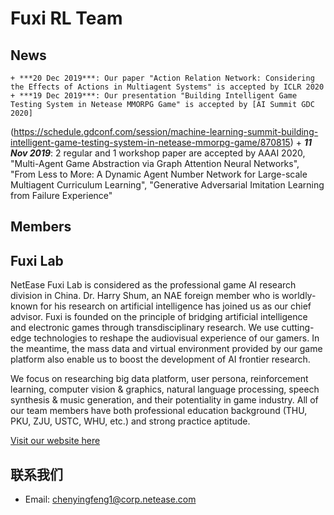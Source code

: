 # Fuxi RL Team
## News
	+ ***20 Dec 2019***: Our paper "Action Relation Network: Considering the Effects of Actions in Multiagent Systems" is accepted by ICLR 2020
	+ ***19 Dec 2019***: Our presentation "Building Intelligent Game Testing System in Netease MMORPG Game" is accepted by [AI Summit GDC 2020]
(https://schedule.gdconf.com/session/machine-learning-summit-building-intelligent-game-testing-system-in-netease-mmorpg-game/870815) 
	+ ***11 Nov 2019***: 2  regular and 1 workshop paper are accepted by AAAI 2020, "Multi-Agent Game Abstraction via Graph Attention Neural Networks", "From Less to More: A Dynamic Agent Number Network for Large-scale Multiagent Curriculum Learning", "Generative Adversarial Imitation Learning from Failure Experience"

## Members


## Fuxi Lab

NetEase Fuxi Lab is considered as the professional game AI research division in China. Dr. Harry Shum, an NAE foreign member who is worldly-known for his research on artificial intelligence has joined us as our chief advisor. Fuxi is founded on the principle of bridging artificial intelligence and electronic games through transdisciplinary research. We use cutting-edge technologies to reshape the audiovisual experience of our gamers. In the meantime, the mass data and virtual environment provided by our game platform also enable us to boost the development of AI frontier research.

We focus on researching big data platform, user persona, reinforcement learning, computer vision & graphics, natural language processing, speech synthesis & music generation, and their potentiality in game industry. All of our team members have both professional education background (THU, PKU, ZJU, USTC, WHU, etc.) and strong practice aptitude.

[Visit our website here](https://fuxi.163.com/en/index.html)


## 联系我们

- Email: chenyingfeng1@corp.netease.com